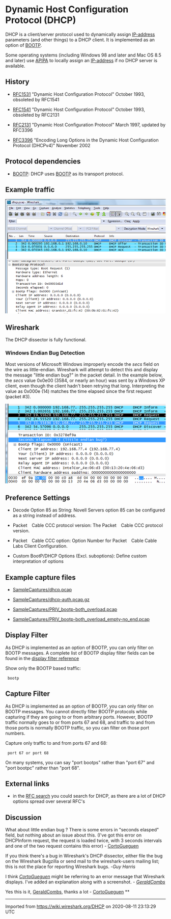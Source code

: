 # Dynamic Host Configuration Protocol (DHCP)

DHCP is a client/server protocol used to dynamically assign [IP-address](/IP-address) parameters (and other things) to a DHCP client. It is implemented as an option of [BOOTP](/BOOTP).

Some operating systems (including Windows 98 and later and Mac OS 8.5 and later) use [APIPA](/APIPA) to locally assign an [IP-address](/IP-address) if no DHCP server is available.

## History

  - [RFC1531](http://www.ietf.org/rfc/rfc1531.txt) "Dynamic Host Configuration Protocol" October 1993, obsoleted by RFC1541

  - [RFC1541](http://www.ietf.org/rfc/rfc1541.txt) "Dynamic Host Configuration Protocol" October 1993, obsoleted by RFC2131

  - [RFC2131](http://www.ietf.org/rfc/rfc2131.txt) "Dynamic Host Configuration Protocol" March 1997, updated by RFC3396

  - [RFC3396](http://www.ietf.org/rfc/rfc3396.txt) "Encoding Long Options in the Dynamic Host Configuration Protocol (DHCPv4)" November 2002

## Protocol dependencies

  - [BOOTP](/BOOTP): DHCP uses [BOOTP](/BOOTP) as its transport protocol.

## Example traffic

![dhcp-ws.png](uploads/__moin_import__/attachments/DHCP/dhcp-ws.png "dhcp-ws.png")

## Wireshark

The DHCP dissector is fully functional.

### Windows Endian Bug Detection

Most versions of Microsoft Windows improperly encode the *secs* field on the wire as little-endian. Wireshark will attempt to detect this and display the message "little endian bug?" in the packet detail. In the example below, the *secs* value 0x0e00 (3584, or nearly an hour) was sent by a Windows XP client, even though the client hadn't been retrying that long. Interpreting the value as 0x000e (14) matches the time elapsed since the first request (packet \#3).

![dhcp-le-bug.png](uploads/__moin_import__/attachments/DHCP/dhcp-le-bug.png "dhcp-le-bug.png")

## Preference Settings

  - Decode Option 85 as String: Novell Servers option 85 can be configured as a string instead of address.

  - Packet`  `Cable CCC protocol version: The Packet`  `Cable CCC protocol version.

  - Packet`  `Cable CCC option: Option Number for Packet`  `Cable Cable`  `Labs Client Configuration.

  - Custom BootP/DHCP Options (Excl. suboptions): Define custom interpretation of options

## Example capture files

  - [SampleCaptures/dhcp.pcap](uploads/__moin_import__/attachments/SampleCaptures/dhcp.pcap)

  - [SampleCaptures/dhcp-auth.pcap.gz](uploads/__moin_import__/attachments/SampleCaptures/dhcp-auth.pcap.gz)

  - [SampleCaptures/PRIV\_bootp-both\_overload.pcap](uploads/__moin_import__/attachments/SampleCaptures/PRIV_bootp-both_overload.pcap)

  - [SampleCaptures/PRIV\_bootp-both\_overload\_empty-no\_end.pcap](uploads/__moin_import__/attachments/SampleCaptures/PRIV_bootp-both_overload_empty-no_end.pcap)

## Display Filter

As DHCP is implemented as an option of BOOTP, you can only filter on BOOTP messages. A complete list of BOOTP display filter fields can be found in the [display filter reference](http://www.wireshark.org/docs/dfref/b/bootp.html)

Show only the BOOTP based traffic:

``` 
 bootp
```

## Capture Filter

As DHCP is implemented as an option of BOOTP, you can only filter on BOOTP messages. You cannot directly filter BOOTP protocols while capturing if they are going to or from arbitrary ports. However, BOOTP traffic normally goes to or from ports 67 and 68, and traffic to and from those ports is normally BOOTP traffic, so you can filter on those port numbers.

Capture only traffic to and from ports 67 and 68:

``` 
 port 67 or port 68
```

On many systems, you can say "port bootps" rather than "port 67" and "port bootpc" rather than "port 68".

## External links

  - in the [RFC search](http://www.rfc-editor.org/rfcsearch.html) you could search for DHCP, as there are a lot of DHCP options spread over several RFC's

## Discussion

What about little endian bug ? There is some errors in "seconds elasped" field, but nothing about an issue about this. (I've got this error on DHCPInform request, the request is loaded twice, with 3 seconds intervals and one of the two request contains this error) - [CortoGueguen](/CortoGueguen)

If you think there's a bug in Wireshark's DHCP dissector, either file the bug on the Wireshark Bugzilla or send mail to the wireshark-users mailing list; this is not the place for reporting Wireshark bugs. -*Guy Harris*

I think *[CortoGueguen](/CortoGueguen)* might be referring to an error message that Wireshark displays. I've added an explanation along with a screenshot. - *[GeraldCombs](/GeraldCombs)*

Yes this is it, [GeraldCombs](/GeraldCombs), thanks a lot - [CortoGueguen](/CortoGueguen) **

---

Imported from https://wiki.wireshark.org/DHCP on 2020-08-11 23:13:29 UTC
